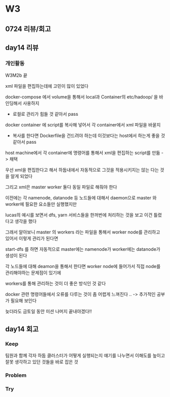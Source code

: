 # W3

## 0724 리뷰/회고

## day14 리뷰

### 개인활동
W3M2b 끝

xml 파일을 편집하는데에 고민이 많이 있었다

docker-compose 에서 volume을 통해서 local과 Container의 etc/hadoop/ 을 바인딩해서 사용하지 
- 로컬로 관리가 힘들 것 같아서 pass

docker container 에 script를 복사해 넣어서 각 container에서 xml 파일을 바꿀지 
- 복사를 한다면 Dockerfile을 건드려야 하는데 이것보다는 host에서 하는게 좋을 것 같아서 pass

host machine에서 각 container에 명령어를 통해서 xml을 편집하는 script를 만듦 -> 채택

우선 xml을 편집한다고 해서 하둡내에서 자동적으로 그것을 적용시키지는 않는 다는 것을 알게 되었다

그리고 xml은 master worker 둘다 동일 파일로 해줘야 한다

이전에는 각 namenode, datanode 등 노드들에 대해서 daemon으로 master 와 worker에 필요한 요소들만 실행했지만

lucas의 예시를 보면서 dfs, yarn 서비스들을 한꺼번에 처리하는 것을 보고 이건 틀렸다고 생각을 했다

그래서 알아보니 master 의 workers 라는 파일을 통해서 worker node를 관리하고 있어서 이렇게 관리가 된다면

start-dfs 를 하면 자동적으로 master에는 namenode가 worker에는 datanode가 생성이 된다

각 노드들에 대해 deamon을 통해서 한다면 worker node에 들어가서 직접 node를 관리해야하는 문제점이 있기에

workers를 통해 관리하는 것이 더 좋은 방식인 것 같다

docker 관련 명령어들에서 오류를 다루는 것이 좀 어렵게 느껴진다 .. -> 추가적인 공부가 필요해 보인다

늦더라도 금토일 동안 미션 나머지 끝내야겠다!!

## day14 회고

### Keep
팀원과 함께 각자 하둡 클러스터가 어떻게 실행되는지 얘기를 나누면서 이해도를 높이고 잘못 생각하고 있던 것들을 바로 잡은 것

### Problem

### Try
